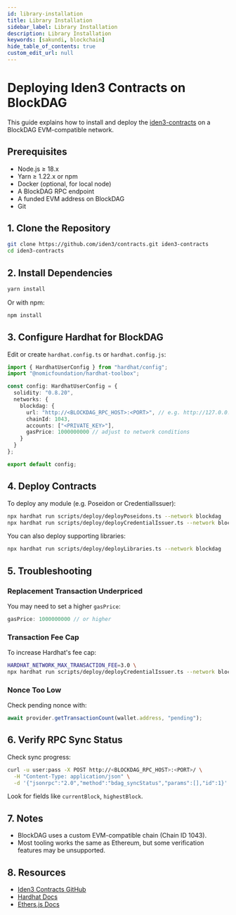 ```yaml
---
id: library-installation
title: Library Installation
sidebar_label: Library Installation
description: Library Installation
keywords: [sakundi, blockchain]
hide_table_of_contents: true
custom_edit_url: null
---
```


# Deploying Iden3 Contracts on BlockDAG

This guide explains how to install and deploy the [iden3-contracts](https://github.com/iden3/contracts) on a BlockDAG EVM-compatible network.

## Prerequisites

- Node.js ≥ 18.x
- Yarn ≥ 1.22.x or npm
- Docker (optional, for local node)
- A BlockDAG RPC endpoint
- A funded EVM address on BlockDAG
- Git

## 1. Clone the Repository

```bash
git clone https://github.com/iden3/contracts.git iden3-contracts
cd iden3-contracts
```

## 2. Install Dependencies

```bash
yarn install
```

Or with npm:

```bash
npm install
```

## 3. Configure Hardhat for BlockDAG

Edit or create `hardhat.config.ts` or `hardhat.config.js`:

```ts
import { HardhatUserConfig } from "hardhat/config";
import "@nomicfoundation/hardhat-toolbox";

const config: HardhatUserConfig = {
  solidity: "0.8.20",
  networks: {
    blockdag: {
      url: "http://<BLOCKDAG_RPC_HOST>:<PORT>", // e.g. http://127.0.0.1:38131
      chainId: 1043,
      accounts: ["<PRIVATE_KEY>"],
      gasPrice: 1000000000 // adjust to network conditions
    }
  }
};

export default config;
```

## 4. Deploy Contracts

To deploy any module (e.g. Poseidon or CredentialIssuer):

```bash
npx hardhat run scripts/deploy/deployPoseidons.ts --network blockdag
npx hardhat run scripts/deploy/deployCredentialIssuer.ts --network blockdag
```

You can also deploy supporting libraries:

```bash
npx hardhat run scripts/deploy/deployLibraries.ts --network blockdag
```

## 5. Troubleshooting

### Replacement Transaction Underpriced

You may need to set a higher `gasPrice`:

```ts
gasPrice: 1000000000 // or higher
```

### Transaction Fee Cap

To increase Hardhat's fee cap:

```bash
HARDHAT_NETWORK_MAX_TRANSACTION_FEE=3.0 \
npx hardhat run scripts/deploy/deployCredentialIssuer.ts --network blockdag
```

### Nonce Too Low

Check pending nonce with:

```js
await provider.getTransactionCount(wallet.address, "pending");
```

## 6. Verify RPC Sync Status

Check sync progress:

```bash
curl -u user:pass -X POST http://<BLOCKDAG_RPC_HOST>:<PORT>/ \
  -H "Content-Type: application/json" \
  -d '{"jsonrpc":"2.0","method":"bdag_syncStatus","params":[],"id":1}'
```

Look for fields like `currentBlock`, `highestBlock`.

## 7. Notes

- BlockDAG uses a custom EVM-compatible chain (Chain ID 1043).
- Most tooling works the same as Ethereum, but some verification features may be unsupported.

## 8. Resources

- [Iden3 Contracts GitHub](https://github.com/iden3/contracts)
- [Hardhat Docs](https://hardhat.org)
- [Ethers.js Docs](https://docs.ethers.org)

